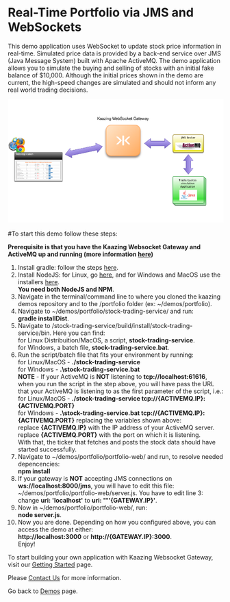 # Real-Time Portfolio via JMS and WebSockets

This demo application uses WebSocket to update stock price information in real-time. Simulated price data is provided by a back-end service over JMS (Java Message System) built with Apache ActiveMQ. The demo application allows you to simulate the buying and selling of stocks with an initial fake balance of $10,000. Although the initial prices shown in the demo are current, the high-speed changes are simulated and should not inform any real world trading decisions.

![Portfolio demo](Portfolio-app.png "Xignite demo")


#To start this demo follow these steps:

**Prerequisite is that you have the Kaazing Websocket Gateway and ActiveMQ up and running (more information [here](https://kaazing.com/doc/5.0/about/setup-guide/index.html))**

1. Install gradle: follow the steps [here](https://gradle.org/gradle-download/?_ga=1.147510451.589111043.1485507259).
1. Install NodeJS: for Linux, go [here](https://nodejs.org/en/download/package-manager/), and for Windows and MacOS use the installers [here](https://nodejs.org/en/download/).  
**You need both NodeJS and NPM**.
1. Navigate in the terminal/command line to where you cloned the kaazing demos repository and to the /portfolio folder (ex: ~/demos/portfolio).
1. Navigate to ~/demos/portfolio/stock-trading-service/ and run:  
  **gradle installDist**.
1. Navigate to /stock-trading-service/build/install/stock-trading-service/bin. Here you can find:  
  for Linux Distribuition/MacOS, a script, **stock-trading-service**.  
  for Windows, a batch file, **stock-trading-service.bat**.
1. Run the script/batch file that fits your environment by running:  
  for Linux/MacOS - **./stock-trading-service**  
  for Windows - **.\stock-trading-service.bat**  
**NOTE** - If your ActiveMQ is **NOT** listening to **tcp://localhost:61616**, when you run the script in the step above, you will have pass the URL that your ActiveMQ is listening to as the first parameter of the script, i.e.:  
  for Linux/MacOS - **./stock-trading-service tcp://{ACTIVEMQ.IP}:{ACTIVEMQ.PORT}**  
  for Windows - **.\stock-trading-service.bat tcp://{ACTIVEMQ.IP}:{ACTIVEMQ.PORT}**
replacing the variables shown above:  
  replace **{ACTIVEMQ.IP}** with the IP address of your ActiveMQ server.  
  replace **{ACTIVEMQ.PORT}** with the port on which it is listening.  
With that, the ticker that fetches and posts the stock data should have started successfully.
1. Navigate to ~/demos/portfolio/portfolio-web/ and run, to resolve needed depencencies:  
  **npm install**
1. If your gateway is **NOT** accepting JMS connections on **ws://localhost:8000/jms**, you will have to edit this file:  
~/demos/portfolio/portfolio-web/server.js. You have to edit line 3:  
  change **uri: 'localhost'** to **uri: '"'{GATEWAY.IP}'**.
1. Now in ~/demos/portfolio/portfolio-web/, run:  
  **node server.js**.
1. Now you are done. Depending on how you configured above, you can access the demo at either:  
  **http://localhost:3000** or **http://{GATEWAY.IP}:3000**.  
Enjoy!
 
To start building your own application with Kaazing Websocket Gateway, visit our [Getting Started](https://kaazing.com/getting-started/) page. </br>

Please [Contact Us](https://kaazing.com/contact/) for more information.

Go back to [Demos](http://kaazing.com/products/demos/) page.

